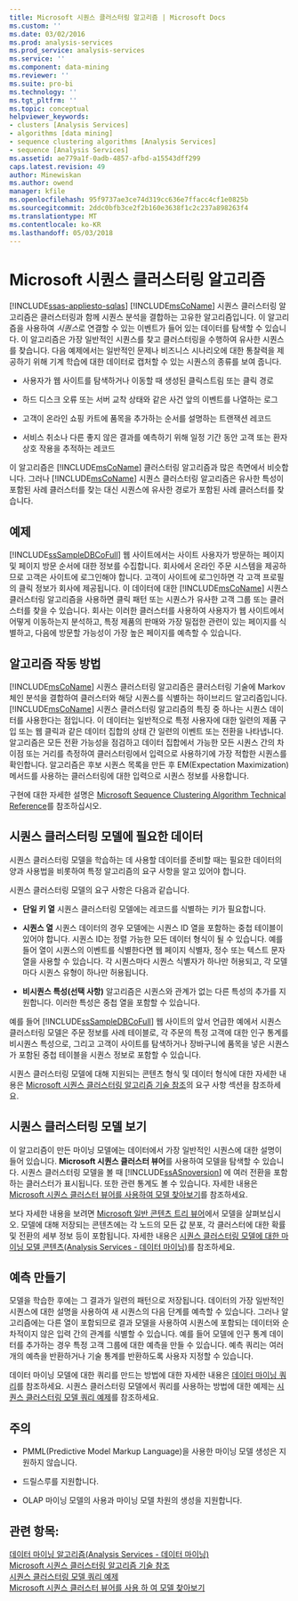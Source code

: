 ```yaml
---
title: Microsoft 시퀀스 클러스터링 알고리즘 | Microsoft Docs
ms.custom: ''
ms.date: 03/02/2016
ms.prod: analysis-services
ms.prod_service: analysis-services
ms.service: ''
ms.component: data-mining
ms.reviewer: ''
ms.suite: pro-bi
ms.technology: ''
ms.tgt_pltfrm: ''
ms.topic: conceptual
helpviewer_keywords:
- clusters [Analysis Services]
- algorithms [data mining]
- sequence clustering algorithms [Analysis Services]
- sequence [Analysis Services]
ms.assetid: ae779a1f-0adb-4857-afbd-a15543dff299
caps.latest.revision: 49
author: Minewiskan
ms.author: owend
manager: kfile
ms.openlocfilehash: 95f9737ae3ce74d319cc636e7ffacc4cf1e0825b
ms.sourcegitcommit: 2ddc0bfb3ce2f2b160e3638f1c2c237a898263f4
ms.translationtype: MT
ms.contentlocale: ko-KR
ms.lasthandoff: 05/03/2018
---
```

# <a name="microsoft-sequence-clustering-algorithm"></a>Microsoft 시퀀스 클러스터링 알고리즘
[!INCLUDE[ssas-appliesto-sqlas](../../includes/ssas-appliesto-sqlas.md)]
  [!INCLUDE[msCoName](../../includes/msconame-md.md)] 시퀀스 클러스터링 알고리즘은 클러스터링과 함께 시퀀스 분석을 결합하는 고유한 알고리즘입니다. 이 알고리즘을 사용하여 *시퀀스*로 연결할 수 있는 이벤트가 들어 있는 데이터를 탐색할 수 있습니다. 이 알고리즘은 가장 일반적인 시퀀스를 찾고 클러스터링을 수행하여 유사한 시퀀스를 찾습니다. 다음 예제에서는 일반적인 문제나 비즈니스 시나리오에 대한 통찰력을 제공하기 위해 기계 학습에 대한 데이터로 캡처할 수 있는 시퀀스의 종류를 보여 줍니다.  
  
-   사용자가 웹 사이트를 탐색하거나 이동할 때 생성된 클릭스트림 또는 클릭 경로  
  
-   하드 디스크 오류 또는 서버 교착 상태와 같은 사건 앞의 이벤트를 나열하는 로그  
  
-   고객이 온라인 쇼핑 카트에 품목을 추가하는 순서를 설명하는 트랜잭션 레코드  
  
-   서비스 취소나 다른 좋지 않은 결과를 예측하기 위해 일정 기간 동안 고객 또는 환자 상호 작용을 추적하는 레코드  
  
 이 알고리즘은 [!INCLUDE[msCoName](../../includes/msconame-md.md)] 클러스터링 알고리즘과 많은 측면에서 비슷합니다. 그러나 [!INCLUDE[msCoName](../../includes/msconame-md.md)] 시퀀스 클러스터링 알고리즘은 유사한 특성이 포함된 사례 클러스터를 찾는 대신 시퀀스에 유사한 경로가 포함된 사례 클러스터를 찾습니다.  
  
## <a name="example"></a>예제  
 [!INCLUDE[ssSampleDBCoFull](../../includes/sssampledbcofull-md.md)] 웹 사이트에서는 사이트 사용자가 방문하는 페이지 및 페이지 방문 순서에 대한 정보를 수집합니다. 회사에서 온라인 주문 시스템을 제공하므로 고객은 사이트에 로그인해야 합니다. 고객이 사이트에 로그인하면 각 고객 프로필의 클릭 정보가 회사에 제공됩니다. 이 데이터에 대한 [!INCLUDE[msCoName](../../includes/msconame-md.md)] 시퀀스 클러스터링 알고리즘을 사용하면 클릭 패턴 또는 시퀀스가 유사한 고객 그룹 또는 클러스터를 찾을 수 있습니다. 회사는 이러한 클러스터를 사용하여 사용자가 웹 사이트에서 어떻게 이동하는지 분석하고, 특정 제품의 판매와 가장 밀접한 관련이 있는 페이지를 식별하고, 다음에 방문할 가능성이 가장 높은 페이지를 예측할 수 있습니다.  
  
## <a name="how-the-algorithm-works"></a>알고리즘 작동 방법  
 [!INCLUDE[msCoName](../../includes/msconame-md.md)] 시퀀스 클러스터링 알고리즘은 클러스터링 기술에 Markov 체인 분석을 결합하여 클러스터와 해당 시퀀스를 식별하는 하이브리드 알고리즘입니다.  [!INCLUDE[msCoName](../../includes/msconame-md.md)] 시퀀스 클러스터링 알고리즘의 특징 중 하나는 시퀀스 데이터를 사용한다는 점입니다. 이 데이터는 일반적으로 특정 사용자에 대한 일련의 제품 구입 또는 웹 클릭과 같은 데이터 집합의 상태 간 일련의 이벤트 또는 전환을 나타냅니다. 알고리즘은 모든 전환 가능성을 점검하고 데이터 집합에서 가능한 모든 시퀀스 간의 차이점 또는 거리를 측정하여 클러스터링에서 입력으로 사용하기에 가장 적합한 시퀀스를 확인합니다. 알고리즘은 후보 시퀀스 목록을 만든 후 EM(Expectation Maximization) 메서드를 사용하는 클러스터링에 대한 입력으로 시퀀스 정보를 사용합니다.  
  
 구현에 대한 자세한 설명은 [Microsoft Sequence Clustering Algorithm Technical Reference](../../analysis-services/data-mining/microsoft-sequence-clustering-algorithm-technical-reference.md)를 참조하십시오.  
  
## <a name="data-required-for-sequence-clustering-models"></a>시퀀스 클러스터링 모델에 필요한 데이터  
 시퀀스 클러스터링 모델을 학습하는 데 사용할 데이터를 준비할 때는 필요한 데이터의 양과 사용법을 비롯하여 특정 알고리즘의 요구 사항을 알고 있어야 합니다.  
  
 시퀀스 클러스터링 모델의 요구 사항은 다음과 같습니다.  
  
-   **단일 키 열** 시퀀스 클러스터링 모델에는 레코드를 식별하는 키가 필요합니다.  
  
-   **시퀀스 열** 시퀀스 데이터의 경우 모델에는 시퀀스 ID 열을 포함하는 중첩 테이블이 있어야 합니다. 시퀀스 ID는 정렬 가능한 모든 데이터 형식이 될 수 있습니다. 예를 들어 열이 시퀀스의 이벤트를 식별한다면 웹 페이지 식별자, 정수 또는 텍스트 문자열을 사용할 수 있습니다. 각 시퀀스마다 시퀀스 식별자가 하나만 허용되고, 각 모델마다 시퀀스 유형이 하나만 허용됩니다.  
  
-   **비시퀀스 특성(선택 사항)** 알고리즘은 시퀀스와 관계가 없는 다른 특성의 추가를 지원합니다. 이러한 특성은 중첩 열을 포함할 수 있습니다.  
  
 예를 들어 [!INCLUDE[ssSampleDBCoFull](../../includes/sssampledbcofull-md.md)] 웹 사이트의 앞서 언급한 예에서 시퀀스 클러스터링 모델은 주문 정보를 사례 테이블로, 각 주문의 특정 고객에 대한 인구 통계를 비시퀀스 특성으로, 그리고 고객이 사이트를 탐색하거나 장바구니에 품목을 넣은 시퀀스가 포함된 중첩 테이블을 시퀀스 정보로 포함할 수 있습니다.  
  
 시퀀스 클러스터링 모델에 대해 지원되는 콘텐츠 형식 및 데이터 형식에 대한 자세한 내용은 [Microsoft 시퀀스 클러스터링 알고리즘 기술 참조](../../analysis-services/data-mining/microsoft-sequence-clustering-algorithm-technical-reference.md)의 요구 사항 섹션을 참조하세요.  
  
## <a name="viewing-a-sequence-clustering-model"></a>시퀀스 클러스터링 모델 보기  
 이 알고리즘이 만든 마이닝 모델에는 데이터에서 가장 일반적인 시퀀스에 대한 설명이 들어 있습니다. **Microsoft 시퀀스 클러스터 뷰어**를 사용하여 모델을 탐색할 수 있습니다. 시퀀스 클러스터링 모델을 볼 때 [!INCLUDE[ssASnoversion](../../includes/ssasnoversion-md.md)] 에 여러 전환을 포함하는 클러스터가 표시됩니다. 또한 관련 통계도 볼 수 있습니다. 자세한 내용은 [Microsoft 시퀀스 클러스터 뷰어를 사용하여 모델 찾아보기](../../analysis-services/data-mining/browse-a-model-using-the-microsoft-sequence-cluster-viewer.md)를 참조하세요.  
  
 보다 자세한 내용을 보려면 [Microsoft 일반 콘텐츠 트리 뷰어](../../analysis-services/data-mining/browse-a-model-using-the-microsoft-generic-content-tree-viewer.md)에서 모델을 살펴보십시오. 모델에 대해 저장되는 콘텐츠에는 각 노드의 모든 값 분포, 각 클러스터에 대한 확률 및 전환의 세부 정보 등이 포함됩니다. 자세한 내용은 [시퀀스 클러스터링 모델에 대한 마이닝 모델 콘텐츠&#40;Analysis Services - 데이터 마이닝&#41;](../../analysis-services/data-mining/mining-model-content-for-sequence-clustering-models.md)를 참조하세요.  
  
## <a name="creating-predictions"></a>예측 만들기  
 모델을 학습한 후에는 그 결과가 일련의 패턴으로 저장됩니다. 데이터의 가장 일반적인 시퀀스에 대한 설명을 사용하여 새 시퀀스의 다음 단계를 예측할 수 있습니다. 그러나 알고리즘에는 다른 열이 포함되므로 결과 모델을 사용하여 시퀀스에 포함되는 데이터와 순차적이지 않은 입력 간의 관계를 식별할 수 있습니다. 예를 들어 모델에 인구 통계 데이터를 추가하는 경우 특정 고객 그룹에 대한 예측을 만들 수 있습니다. 예측 쿼리는 여러 개의 예측을 반환하거나 기술 통계를 반환하도록 사용자 지정할 수 있습니다.  
  
 데이터 마이닝 모델에 대한 쿼리를 만드는 방법에 대한 자세한 내용은 [데이터 마이닝 쿼리](../../analysis-services/data-mining/data-mining-queries.md)를 참조하세요. 시퀀스 클러스터링 모델에서 쿼리를 사용하는 방법에 대한 예제는 [시퀀스 클러스터링 모델 쿼리 예제](../../analysis-services/data-mining/sequence-clustering-model-query-examples.md)를 참조하세요.  
  
## <a name="remarks"></a>주의  
  
-   PMML(Predictive Model Markup Language)을 사용한 마이닝 모델 생성은 지원하지 않습니다.  
  
-   드릴스루를 지원합니다.  
  
-   OLAP 마이닝 모델의 사용과 마이닝 모델 차원의 생성을 지원합니다.  
  
## <a name="see-also"></a>관련 항목:  
 [데이터 마이닝 알고리즘&#40;Analysis Services - 데이터 마이닝&#41;](../../analysis-services/data-mining/data-mining-algorithms-analysis-services-data-mining.md)   
 [Microsoft 시퀀스 클러스터링 알고리즘 기술 참조](../../analysis-services/data-mining/microsoft-sequence-clustering-algorithm-technical-reference.md)   
 [시퀀스 클러스터링 모델 쿼리 예제](../../analysis-services/data-mining/sequence-clustering-model-query-examples.md)   
 [Microsoft 시퀀스 클러스터 뷰어를 사용 하 여 모델 찾아보기](../../analysis-services/data-mining/browse-a-model-using-the-microsoft-sequence-cluster-viewer.md)  
  
  
